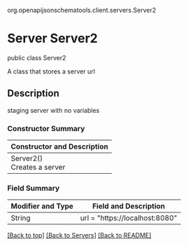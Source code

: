org.openapijsonschematools.client.servers.Server2
# Server Server2
public class Server2

A class that stores a server url

## Description
staging server with no variables

### Constructor Summary
| Constructor and Description |
| --------------------------- |
| Server2()<br>Creates a server |

### Field Summary
| Modifier and Type | Field and Description |
| ----------------- | --------------------- |
| String            | url = "https://localhost:8080"     |

[[Back to top]](#top) [[Back to Servers]](../../README.md#Servers) [[Back to README]](../../README.md)
